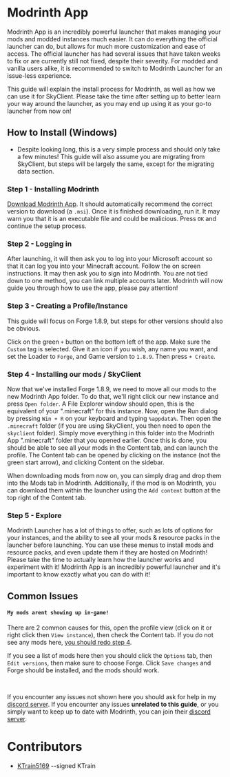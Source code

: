 # Modrinth App

Modrinth App is an incredibly powerful launcher that makes managing your mods and modded instances much easier. It can do everything the official launcher can do, but allows for much more customization and ease of access. The official launcher has had several issues that have taken weeks to fix or are currently still not fixed, despite their severity. For modded and vanilla users alike, it is recommended to switch to Modrinth Launcher for an issue-less experience.

This guide will explain the install process for Modrinth, as well as how we can use it for SkyClient. Please take the time after setting up to better learn your way around the launcher, as you may end up using it as your go-to launcher from now on!

## How to Install (Windows)

- Despite looking long, this is a very simple process and should only take a few minutes! This guide will also assume you are migrating from SkyClient, but steps will be largely the same, except for the migrating data section.

### Step 1 - Installing Modrinth

[Download Modrinth App](https://modrinth.com/app). It should automatically recommend the correct version to download (a `.msi`). Once it is finished downloading, run it. It may warn you that it is an executable file and could be malicious. Press `OK` and continue the setup process.

### Step 2 - Logging in

After launching, it will then ask you to log into your Microsoft account so that it can log you into your Minecraft account. Follow the on screen instructions. It may then ask you to sign into Modrinth. You are not tied down to one method, you can link multiple accounts later. Modrinth will now guide you through how to use the app, please pay attention!

### Step 3 - Creating a Profile/Instance

This guide will focus on Forge 1.8.9, but steps for other versions should also be obvious.

Click on the green `+` button on the bottom left of the app. Make sure the `Custom` tag is selected. Give it an icon if you wish, any name you want, and set the Loader to `Forge`, and Game version to `1.8.9`. Then press `+ Create`.

### Step 4 - Installing our mods / SkyClient

Now that we've installed Forge 1.8.9, we need to move all our mods to the new Modrinth App folder. To do that, we'll right click our new instance and press `Open folder`. A File Explorer window should open, this is the equivalent of your ".minecraft" for this instance. Now, open the Run dialog by pressing `Win + R` on your keyboard and typing `%appdata%`. Then open the `.minecraft` folder (if you are using SkyClient, you then need to open the `skyclient` folder). Simply move everything in this folder into the Modrinth App ".minecraft" folder that you opened earlier. Once this is done, you should be able to see all your mods in the Content tab, and can launch the profile. The Content tab can be opened by clicking on the instance (not the green start arrow), and clicking Content on the sidebar.

When downloading mods from now on, you can simply drag and drop them into the Mods tab in Modrinth. Additionally, if the mod is on Modrinth, you can download them within the launcher using the `Add content` button at the top right of the Content tab.

### Step 5 - Explore

Modrinth Launcher has a lot of things to offer, such as lots of options for your instances, and the ability to see all your mods & resource packs in the launcher before launching. You can use these menus to install mods and resource packs, and even update them if they are hosted on Modrinth! Please take the time to actually learn how the launcher works and experiment with it! Modrinth App is an incredibly powerful launcher and it's important to know exactly what you can do with it!

## Common Issues

#### `My mods arent showing up in-game!`

There are 2 common causes for this, open the profile view (click on it or right click then `View instance`), then check the Content tab. If you do not see any mods here, [you should redo step 4](#step-4-installing-our-mods-skyclient).

If you see a list of mods here then you should click the `Options` tab, then `Edit versions`, then make sure to choose Forge. Click `Save changes` and Forge should be installed, and the mods should work.

<br>

If you encounter any issues not shown here you should ask for help in my [discord server](https://discord.gg/rejfv9kFJj).
If you encounter any issues **unrelated to this guide**, or you simply want to keep up to date with Modrinth, you can join their [discord server](https://discord.gg/modrinth-734077874708938864).

# Contributors
* [KTrain5169](https://github.com/KTrain5169) --signed KTrain
